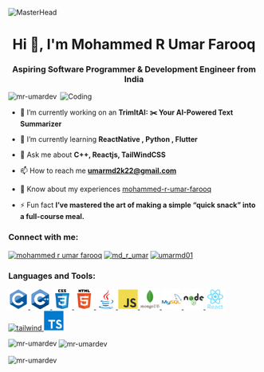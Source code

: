 ![MasterHead](https://as1.ftcdn.net/v2/jpg/03/52/39/00/1000_F_352390061_Bem8aYkzfGhIObTC4fXhf0PmKQjWM1wN.jpg)
<h1 align="center">Hi 👋, I'm Mohammed R Umar Farooq</h1>
<h3 align="center">Aspiring Software Programmer & Development Engineer from India</h3>
<img align="right" alt="Coding" width="400" src="https://media1.giphy.com/media/RbDKaczqWovIugyJmW/giphy.gif">

<p align="left"> <img src="https://komarev.com/ghpvc/?username=mr-umardev&label=Profile%20views&color=0e75b6&style=flat" alt="mr-umardev" /> </p>

- 🔭 I’m currently working on an **TrimItAI: ✂️ Your AI-Powered Text Summarizer**

- 🌱 I’m currently learning **ReactNative , Python , Flutter**

- 💬 Ask me about **C++, Reactjs, TailWindCSS**

- 📫 How to reach me **umarmd2k22@gmail.com**

- 📄 Know about my experiences [mohammed-r-umar-farooq](https://www.linkedin.com/in/mohammed-r-umar-farooq/)

- ⚡ Fun fact **I’ve mastered the art of making a simple “quick snack” into a full-course meal.**

<h3 align="left">Connect with me:</h3>
<p align="left">
<a href="https://www.linkedin.com/in/mohammed-r-umar-farooq/" target="blank"><img align="center" src="https://raw.githubusercontent.com/rahuldkjain/github-profile-readme-generator/master/src/images/icons/Social/linked-in-alt.svg" alt="mohammed r umar farooq" height="30" width="40" /></a>
<a href="https://www.leetcode.com/md_r_umar" target="blank"><img align="center" src="https://raw.githubusercontent.com/rahuldkjain/github-profile-readme-generator/master/src/images/icons/Social/leet-code.svg" alt="md_r_umar" height="30" width="40" /></a>
<a href="https://auth.geeksforgeeks.org/user/umarmd01" target="blank"><img align="center" src="https://raw.githubusercontent.com/rahuldkjain/github-profile-readme-generator/master/src/images/icons/Social/geeks-for-geeks.svg" alt="umarmd01" height="30" width="40" /></a>
</p>

<h3 align="left">Languages and Tools:</h3>
<p align="left"> <a href="https://www.cprogramming.com/" target="_blank" rel="noreferrer"> <img src="https://raw.githubusercontent.com/devicons/devicon/master/icons/c/c-original.svg" alt="c" width="40" height="40"/> </a> <a href="https://www.w3schools.com/cpp/" target="_blank" rel="noreferrer"> <img src="https://raw.githubusercontent.com/devicons/devicon/master/icons/cplusplus/cplusplus-original.svg" alt="cplusplus" width="40" height="40"/> </a> <a href="https://www.w3schools.com/css/" target="_blank" rel="noreferrer"> <img src="https://raw.githubusercontent.com/devicons/devicon/master/icons/css3/css3-original-wordmark.svg" alt="css3" width="40" height="40"/> </a> <a href="https://www.w3.org/html/" target="_blank" rel="noreferrer"> <img src="https://raw.githubusercontent.com/devicons/devicon/master/icons/html5/html5-original-wordmark.svg" alt="html5" width="40" height="40"/> </a> <a href="https://www.java.com" target="_blank" rel="noreferrer"> <img src="https://raw.githubusercontent.com/devicons/devicon/master/icons/java/java-original.svg" alt="java" width="40" height="40"/> </a> <a href="https://developer.mozilla.org/en-US/docs/Web/JavaScript" target="_blank" rel="noreferrer"> <img src="https://raw.githubusercontent.com/devicons/devicon/master/icons/javascript/javascript-original.svg" alt="javascript" width="40" height="40"/> </a> <a href="https://www.mongodb.com/" target="_blank" rel="noreferrer"> <img src="https://raw.githubusercontent.com/devicons/devicon/master/icons/mongodb/mongodb-original-wordmark.svg" alt="mongodb" width="40" height="40"/> </a> <a href="https://www.mysql.com/" target="_blank" rel="noreferrer"> <img src="https://raw.githubusercontent.com/devicons/devicon/master/icons/mysql/mysql-original-wordmark.svg" alt="mysql" width="40" height="40"/> </a> <a href="https://nodejs.org" target="_blank" rel="noreferrer"> <img src="https://raw.githubusercontent.com/devicons/devicon/master/icons/nodejs/nodejs-original-wordmark.svg" alt="nodejs" width="40" height="40"/> </a> <a href="https://reactjs.org/" target="_blank" rel="noreferrer"> <img src="https://raw.githubusercontent.com/devicons/devicon/master/icons/react/react-original-wordmark.svg" alt="react" width="40" height="40"/> </a> <a href="https://tailwindcss.com/" target="_blank" rel="noreferrer"> <img src="https://www.vectorlogo.zone/logos/tailwindcss/tailwindcss-icon.svg" alt="tailwind" width="40" height="40"/> </a> <a href="https://www.typescriptlang.org/" target="_blank" rel="noreferrer"> <img src="https://raw.githubusercontent.com/devicons/devicon/master/icons/typescript/typescript-original.svg" alt="typescript" width="40" height="40"/> </a> </p>

<p><img align="left" src="https://github-readme-stats.vercel.app/api/top-langs?username=mr-umardev&show_icons=true&locale=en&layout=compact" alt="mr-umardev" /></p>

<p>&nbsp;<img align="center" src="https://github-readme-stats.vercel.app/api?username=mr-umardev&show_icons=true&locale=en" alt="mr-umardev" /></p>

<p><img align="center" src="https://github-readme-streak-stats.herokuapp.com/?user=mr-umardev&" alt="mr-umardev" /></p>
